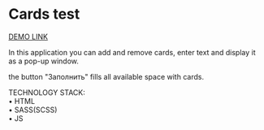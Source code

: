 #  Cards test

<a href=" https://maxim-gumeniuk.github.io/cards-test/">DEMO LINK</a>

In this application you can add and remove cards, enter text and display it as a pop-up window.

the button "Заполнить"  fills all available space with cards.

TECHNOLOGY STACK:
</br>
• HTML </br>
• SASS(SCSS) </br>
• JS
